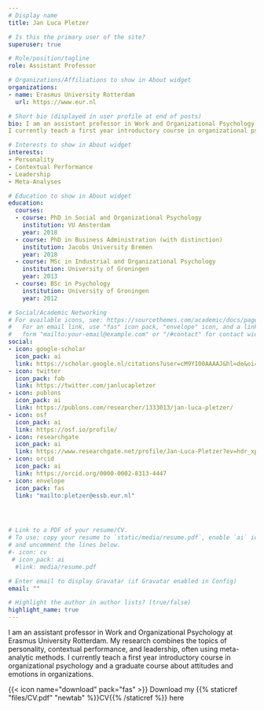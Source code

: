 ```yaml
---
# Display name
title: Jan Luca Pletzer

# Is this the primary user of the site?
superuser: true

# Role/position/tagline
role: Assistant Professor

# Organizations/Affiliations to show in About widget
organizations:
- name: Erasmus University Rotterdam
  url: https://www.eur.nl

# Short bio (displayed in user profile at end of posts)
bio: I am an assistant professor in Work and Organizational Psychology at Erasmus University Rotterdam. My research combines the topics of personality, contextual performance, and leadership, often using meta-analyses. 
I currently teach a first year introductory course in organizational psychology and a graduate course about attitudes and emotions in organizations.

# Interests to show in About widget
interests:
- Personality
- Contextual Performance
- Leadership
- Meta-Analyses

# Education to show in About widget
education:
  courses:
  - course: PhD in Social and Organizational Psychology
    institution: VU Amsterdam
    year: 2018
  - course: PhD in Business Administration (with distinction)
    institution: Jacobs University Bremen
    year: 2018
  - course: MSc in Industrial and Organizational Psychology
    institution: University of Groningen
    year: 2013
  - course: BSc in Psychology
    institution: University of Groningen
    year: 2012

# Social/Academic Networking
# For available icons, see: https://sourcethemes.com/academic/docs/page-builder/#icons
#   For an email link, use "fas" icon pack, "envelope" icon, and a link in the
#   form "mailto:your-email@example.com" or "/#contact" for contact widget.
social:
- icon: google-scholar
  icon_pack: ai
  link: https://scholar.google.nl/citations?user=cM9YI00AAAAJ&hl=de&oi=ao
- icon: twitter
  icon_pack: fab
  link: https://twitter.com/janlucapletzer
- icon: publons
  icon_pack: ai
  link: https://publons.com/researcher/1333013/jan-luca-pletzer/
- icon: osf
  icon_pack: ai
  link: https://osf.io/profile/
- icon: researchgate
  icon_pack: ai
  link: https://www.researchgate.net/profile/Jan-Luca-Pletzer?ev=hdr_xprf&_sg=n7eundi6T2zxtBrFOnwcHJz0mdZeDMcqGzqTP-Qcmhx2AR02QPz_Jj_XPs9dPdlYyPLxbv65m5iciWTVT8tyMmQQ
- icon: orcid
  icon_pack: ai
  link: https://orcid.org/0000-0002-8313-4447
- icon: envelope
  icon_pack: fas
  link: "mailto:pletzer@essb.eur.nl"




# Link to a PDF of your resume/CV.
# To use: copy your resume to `static/media/resume.pdf`, enable `ai` icons in `params.toml`, 
# and uncomment the lines below.
#- icon: cv
 # icon_pack: ai
  #link: media/resume.pdf

# Enter email to display Gravatar (if Gravatar enabled in Config)
email: ""

# Highlight the author in author lists? (true/false)
highlight_name: true
---
```


I am an assistant professor in Work and Organizational Psychology at Erasmus University Rotterdam. My research combines the topics of personality, contextual performance, and leadership, often using meta-analytic methods. 
I currently teach a first year introductory course in organizational psychology and a graduate course about attitudes and emotions in organizations.

{{< icon name="download" pack="fas" >}} Download my {{% staticref "files/CV.pdf" "newtab" %}}CV{{% /staticref %}} here
